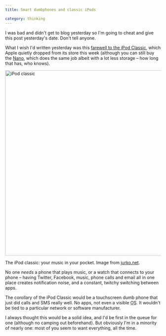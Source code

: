 ```yaml
---
title: Smart dumbphones and classic iPods

category: thinking
---
```


I was bad and didn't get to blog yesterday so I'm going to cheat and give this post yesterday's date. Don't tell anyone.

What I wish I'd written yesterday was this <a href="http://www.abccopywriting.com/2014/09/12/why-i-loved-the-ipod-classic">farewell to the iPod Classic</a>, which Apple quietly dropped from its store this week (although you can still buy the <a href="http://www.apple.com/uk/ipod-nano/">Nano</a>, which does the same job albeit with a lot less storage &#8211; how long that has, who knows).

<img src="https://dl.dropboxusercontent.com/u/6144461/assets/images/ipod-classic.jpg" height="600" width="960" alt="iPod classic" class="bleed">

<p class="figcaption">The iPod classic: your music in your pocket. Image from <a href="http://www.google.co.uk/url?sa=i&rct=j&q=&esrc=s&source=images&cd=&cad=rja&uact=8&docid=rYUub2Zk0ss2RM&tbnid=OA0IOIVuee3NtM:&ved=0CAQQjBw&url=http%3A%2F%2Fimg1.jurko.net%2Fwide%2Fwallpaper_2477.jpg&ei=4rYvVKj3EYnpaILugrAG&bvm=bv.76802529,d.d2s&psig=AFQjCNEWO-F5OPwQrzGC19l4qryzuGY5OA&ust=1412499547146153">jurko.net</a>.</p>

No one _needs_ a phone that plays music, or a watch that connects to your phone &#8211; having Twitter, Facebook, music, phone calls and email all in one place creates notification noise, and a constant, twitchy switching between apps.

The corollary of the iPod Classic would be a touchscreen dumb phone that just did calls and SMS really well. No apps, not even a visible <abbr title="Operating System">OS</abbr>. It wouldn't be tied to a particular network or software manufacturer.

I always thought this would be a solid idea, and I'd be first in the queue for one (although no camping out beforehand). But obviously I'm in a minority of nearly one: most of you seem to want everything, all the time.
